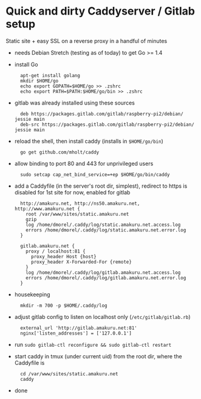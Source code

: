 # Quick and dirty Caddyserver / Gitlab setup

Static site + easy SSL on a reverse proxy in a handful of minutes

- needs Debian Stretch (testing as of today) to get Go >= 1.4

- install Go

        apt-get install golang
        mkdir $HOME/go
        echo export GOPATH=$HOME/go >> .zshrc
        echo export PATH=$PATH:$HOME/go/bin >> .zshrc
        
- gitlab was already installed using these sources

        deb https://packages.gitlab.com/gitlab/raspberry-pi2/debian/ jessie main
        deb-src https://packages.gitlab.com/gitlab/raspberry-pi2/debian/ jessie main

- reload the shell, then install caddy (installs in `$HOME/go/bin`)

        go get github.com/mholt/caddy
        
- allow binding to port 80 and 443 for unprivileged users

        sudo setcap cap_net_bind_service=+ep $HOME/go/bin/caddy
                
- add a Caddyfile (in the server's root dir, simplest), redirect to https is
  disabled for 1st site for now, enabled for gitlab

        http://amakuru.net, http://ns50.amakuru.net, http://www.amakuru.net {
          root /var/www/sites/static.amakuru.net
          gzip
          log /home/dmorel/.caddy/log/static.amakuru.net.access.log
          errors /home/dmorel/.caddy/log/static.amakuru.net.error.log
        }
        
        gitlab.amakuru.net {
          proxy / localhost:81 {
            proxy_header Host {host}
            proxy_header X-Forwarded-For {remote}
          }
          log /home/dmorel/.caddy/log/gitlab.amakuru.net.access.log
          errors /home/dmorel/.caddy/log/gitlab.amakuru.net.error.log
        }

- housekeeping

        mkdir -m 700 -p $HOME/.caddy/log

- adjust gitlab config to listen on localhost only (`/etc/gitlab/gitlab.rb`)

        external_url 'http://gitlab.amakuru.net:81'
        nginx['listen_addresses'] = ['127.0.0.1']
         
- run `sudo gitlab-ctl reconfigure && sudo gitlab-ctl restart`
                
- start caddy in tmux (under current uid) from the root dir, where the Caddyfile is
        
        cd /var/www/sites/static.amakuru.net
        caddy
        
- done
